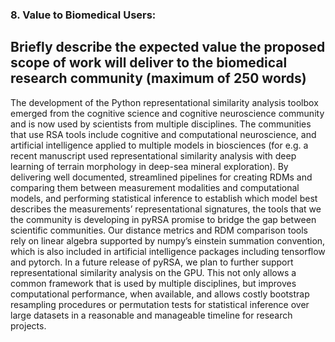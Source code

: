 ### 8. Value to Biomedical Users:

## Briefly describe the expected value the proposed scope of work will deliver to the biomedical research community (maximum of 250 words)


The development of the Python representational similarity analysis toolbox emerged from the cognitive science and cognitive neuroscience community and is now used by scientists from multiple disciplines. The communities that use RSA tools include cognitive and computational neuroscience, and artificial intelligence applied to multiple models in biosciences (for e.g. a recent manuscript used representational similarity analysis with deep learning of terrain morphology in deep-sea mineral exploration). By delivering well documented, streamlined pipelines for creating RDMs and comparing them between measurement modalities and computational models, and performing statistical inference to establish which model best describes the measurements’ representational signatures, the tools that we the community is developing in pyRSA promise to bridge the gap between scientific communities. Our distance metrics and RDM comparison tools rely on linear algebra supported by numpy’s einstein summation convention, which is also included in artificial intelligence packages including tensorflow and pytorch. In a future release of pyRSA, we plan to further support representational similarity analysis on the GPU. This not only allows a common framework that is used by multiple disciplines, but improves computational performance, when available, and allows costly bootstrap resampling procedures or permutation tests for statistical inference over large datasets in a reasonable and manageable timeline for research projects.